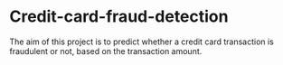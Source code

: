 # Credit-card-fraud-detection
The aim of this project is to predict whether a credit card transaction is fraudulent or not, based on the transaction amount.
